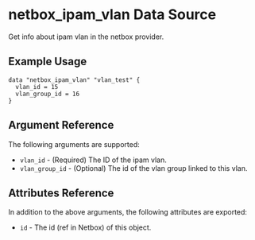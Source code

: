 # netbox_ipam_vlan Data Source

Get info about ipam vlan in the netbox provider.

## Example Usage

```hcl
data "netbox_ipam_vlan" "vlan_test" {
  vlan_id = 15
  vlan_group_id = 16
}
```

## Argument Reference

The following arguments are supported:
* ``vlan_id`` - (Required) The ID of the ipam vlan.
* ``vlan_group_id`` - (Optional) The id of the vlan group linked to this vlan.

## Attributes Reference

In addition to the above arguments, the following attributes are exported:
* ``id`` - The id (ref in Netbox) of this object.
